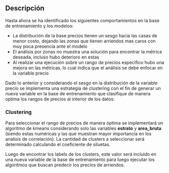 ## Descripción

Hasta ahora se ha identificado los siguientes comportamientos en la base de entrenamiento y los modelos:

- La distribución de la base precios tienen un sesgo hacia las casas de menor costo, dejando las zonas que tienen arriendos mas caros con muy poca presencia ante el modelo
- El análisis por zonas no muestra una solución para encontrar la métrica deseada, incluso hubo deterioro en estas
- Al realizar una ejecución sobre un rango de precios específico hubo una mejora en las métricas, lo cual indica que el análisis se debe enfocar en la variable precio

Dado lo anterior y considerando el sesgo en la distribución de la variable precio se implementa una estrategia de clustering con el fin de generar un nueva variable en la base de entrenamiento que clasifique de manera optima los rangos de precios al interior de los datos:

### Clustering

Para seleccionar el rango de precios de manera óptima se implementará un algoritmo de kmeans considerando solo las variables __estrato__ y __area_bruta__ (siendo estas numéricas y las que muestran mayor importancia en los analisis de correlación). La cantidad de clusters a seleccionar será determinado calculando el coeficiente de siluetas. 

Luego de encontrar los labels de los clusters, este valor será incluido en una nueva variable de la base de entrenamiento para luego ejecutar los algoritmos que buscan predecir los precios de arriendos.


